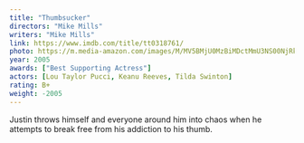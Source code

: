 ```yaml
---
title: "Thumbsucker"
directors: "Mike Mills"
writers: "Mike Mills"
link: https://www.imdb.com/title/tt0318761/
photo: https://m.media-amazon.com/images/M/MV5BMjU0MzBiMDctMmU3NS00NjRkLTkzMzgtZWE3NmEhttps://m.media-amazon.com/images/M/MV5BYTYyZDUzNGItMTA0Zi00ODhkLTk5NzktYTg3YjFjMWFjZmI1L2ltYWdlL2ltYWdlXkEyXkFqcGdeQXVyMTQxNzMzNDI@._V1_FMjpg_UX691_.jpg
year: 2005
awards: ["Best Supporting Actress"]
actors: [Lou Taylor Pucci, Keanu Reeves, Tilda Swinton]
rating: B+
weight: -2005
---
```

Justin throws himself and everyone around him into chaos when he attempts to break free from his addiction to his thumb.